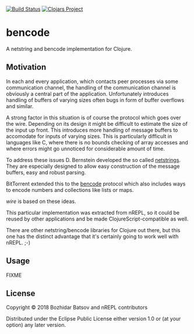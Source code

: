 [![Build Status](https://travis-ci.org/nrepl/bencode.svg?branch=master)](https://travis-ci.org/nrepl/bencode)
[![Clojars Project](https://img.shields.io/clojars/v/nrepl/bencode.svg)](https://clojars.org/nrepl/bencode)

# bencode

A netstring and bencode implementation for Clojure.

## Motivation

In each and every application, which contacts peer processes via some
communication channel, the handling of the communication channel is
obviously a central part of the application. Unfortunately introduces
handling of buffers of varying sizes often bugs in form of buffer
overflows and similar.

A strong factor in this situation is of course the protocol which goes
over the wire. Depending on its design it might be difficult to estimate
the size of the input up front. This introduces more handling of message
buffers to accomodate for inputs of varying sizes. This is particularly
difficult in languages like C, where there is no bounds checking of array
accesses and where errors might go unnoticed for considerable amount of
time.

To address these issues D. Bernstein developed the so called
[netstrings][net]. They are especially designed to allow easy construction
of the message buffers, easy and robust parsing.

BitTorrent extended this to the [bencode][bc] protocol which also
includes ways to encode numbers and collections like lists or maps.

*wire* is based on these ideas.

[net]: http://cr.yp.to/proto/netstrings.txt
[bc]:  http://wiki.theory.org/BitTorrentSpecification#Bencoding

This particular implementation was extracted from nREPL, so it could be reused by other
applications and be made ClojureScript-compatible as well.

There are other netstring/bencode libraries for Clojure out there, but this one has
the distinct advantage that it's certainly going to work well with nREPL. ;-)

## Usage

FIXME

## License

Copyright © 2018 Bozhidar Batsov and nREPL contributors

Distributed under the Eclipse Public License either version 1.0 or (at
your option) any later version.
